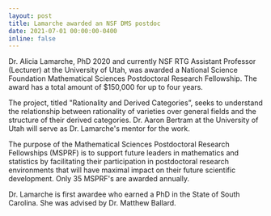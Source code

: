 ```yaml
---
layout: post
title: Lamarche awarded an NSF DMS postdoc
date: 2021-07-01 00:00:00-0400
inline: false
---
```


Dr. Alicia Lamarche, PhD 2020 and currently NSF RTG Assistant Professor 
(Lecturer) at the University of Utah, was awarded a National Science
Foundation Mathematical Sciences Postdoctoral Research Fellowship. The award
has a total amount of $150,000 for up to four years. 

The project, titled "Rationality and Derived Categories”, seeks to understand 
the relationship between rationality of varieties over general fields and 
the structure of their derived categories. Dr. Aaron Bertram at the 
University of Utah will serve as Dr. Lamarche's mentor for the work. 

The purpose of the Mathematical Sciences Postdoctoral Research Fellowships
(MSPRF) is to support future leaders in mathematics and statistics by
facilitating their participation in postdoctoral research environments that
will have maximal impact on their future scientific development. Only 35
MSPRF's are awarded annually.

Dr. Lamarche is first awardee who earned a PhD in the State of
South Carolina. She was advised by Dr. Matthew Ballard.
